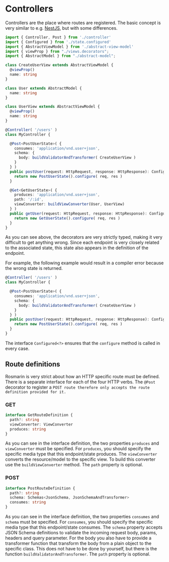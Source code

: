 # Controllers

Controllers are the place where routes are registered. The basic concept is very similar to 
e.g. [NestJS](https://docs.nestjs.com/controllers), but with some differences.

```typescript
import { Controller, Post } from './controller'
import { Configured } from './state.configured'
import { AbstractViewModel } from './abstract-view-model'
import { viewProp } from "./views.decorators";
import { AbstractModel } from "./abstract-model";

class CreateUserView extends AbstractViewModel {
  @viewProp()
  name: string
}

class User extends AbstractModel {
  name: string
}

class UserView extends AbstractViewModel {
  @viewProp()
  name: string
}

@Controller( '/users' )
class MyController {

  @Post<PostUserState>( {
    consumes: 'application/vnd.user+json',
    schema: {
      body: buildValidatorAndTransformer( CreateUserView )
    }
  } )
  public postUser(request: HttpRequest, response: HttpResponse): Configured<PostUserState> {
    return new PostUserState().configure( req, res )
  }

  @Get<GetUserState>( {
    produces: 'application/vnd.user+json',
    path: '/:id',
    viewConverter: buildViewConverter(User, UserView)
  } )
  public getUser(request: HttpRequest, response: HttpResponse): Configured<GetUserState> {
    return new GetUserState().configure( req, res )
  }
}
```

As you can see above, the decorators are very strictly typed, making it very difficult to get anything wrong.
Since each endpoint is very closely related to the associated state, this state also appears in the definition of the 
endpoint.

For example, the following example would result in a compiler error because the wrong state is returned.
```typescript
@Controller( '/users' )
class MyController {

  @Post<PostUserState>( {
    consumes: 'application/vnd.user+json',
    schema: {
      body: buildValidatorAndTransformer( CreateUserView )
    }
  } )
  public postUser(request: HttpRequest, response: HttpResponse): Configured<GetUserState> {
    return new PostUserState().configure( req, res )
  }
}
```
The interface `Configured<?>` ensures that the `configure` method is called in every case.

## Route definitions

Rosmarin is very strict about how an HTTP specific route must be defined. There is a separate interface for each of the 
four HTTP verbs. The `@Post` decorator to register a `POST route therefore only accepts the route definition provided for it.`


### GET

```typescript
interface GetRouteDefinition {
  path?: string
  viewConverter: ViewConverter
  produces: string
}
```
As you can see in the interface definition, the two properties `produces` and `viewConverter` must be specified.
For `produces`, you should specify the specific media type that this endpoint/state produces.
The `viewConverter` converts the resource/model to the specific view. To build this converter use the `buildViewConverter`
method. The `path` property is optional.

### POST

```typescript
interface PostRouteDefinition {
  path?: string
  schema: Schemas<JsonSchema, JsonSchemaAndTransformer>
  consumes: string
}
```
As you can see in the interface definition, the two properties `consumes` and `schema` must be specified.
For `consumes`, you should specify the specific media type that this endpoint/state consumes.
The `schema` property accepts JSON Schema definitions to validate the incoming request body, params, headers and query parameter.
For the body you also have to provide a transformer function that transform the body from a plain object to the specific class.
This does not have to be done by yourself, but there is the function `buildValidatorAndTransformer`. 
The `path` property is optional.
